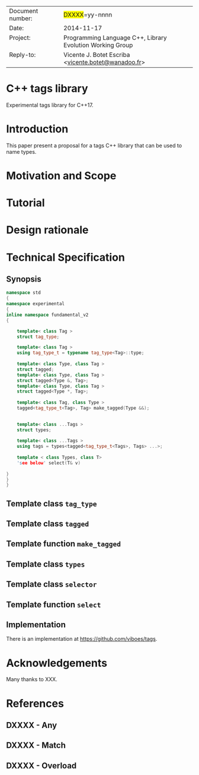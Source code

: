 <table border="0" cellpadding="0" cellspacing="0" style="border-collapse: collapse" bordercolor="#111111" width="607">
    <tr>
        <td width="172" align="left" valign="top">Document number:</td>
        <td width="435"><span style="background-color: #FFFF00">DXXXX</span>=yy-nnnn</td>
    </tr>
    <tr>
        <td width="172" align="left" valign="top">Date:</td>
        <td width="435">2014-11-17</td>
    </tr>
    <tr>
        <td width="172" align="left" valign="top">Project:</td>
        <td width="435">Programming Language C++, Library Evolution Working Group</td>
    </tr>
    <tr>
        <td width="172" align="left" valign="top">Reply-to:</td>
        <td width="435">Vicente J. Botet Escriba &lt;<a href="mailto:vicente.botet@wanadoo.fr">vicente.botet@wanadoo.fr</a>&gt;</td>
    </tr>
</table>

C++ tags library
================

Experimental tags library for C++17.

# Introduction

This paper present a proposal for a tags C++ library that can be used to name types.


# Motivation and Scope


# Tutorial

# Design rationale

# Technical Specification

## Synopsis 

```c++
namespace std
{
namespace experimental
{
inline namespace fundamental_v2
{

    template< class Tag >
    struct tag_type;

    template< class Tag >
    using tag_type_t = typename tag_type<Tag>::type;
    
    template< class Type, class Tag >
    struct tagged;
    template< class Type, class Tag >
    struct tagged<Type &, Tag>;
    template< class Type, class Tag >
    struct tagged<Type *, Tag>;
    
    template< class Tag, class Type >
    tagged<tag_type_t<Tag>, Tag> make_tagged(Type &&);
    

    template< class ...Tags >
    struct types;
    
    template< class ...Tags >
    using tags = types<tagged<tag_type_t<Tags>, Tags> ...>;
    
    template < class Types, class T>
    'see below' select(T& v)
    
}
}
}
```

## Template class `tag_type` 

## Template class `tagged` 

## Template function `make_tagged` 

## Template class `types` 

## Template class `selector` 

## Template function `select` 

## Implementation

There is an implementation at https://github.com/viboes/tags.

# Acknowledgements 

Many thanks to XXX. 

# References

## DXXXX - Any
## DXXXX - Match
## DXXXX - Overload

